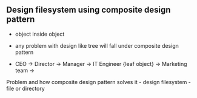 ## Design filesystem using composite design pattern

- object inside object
- any problem with design like tree will fall under composite design pattern

- CEO -> Director -> Manager -> IT Engineer {leaf object}
                             -> Marketing team ->

Problem and how composite design pattern solves it
    - design filesystem
    - file or directory

    